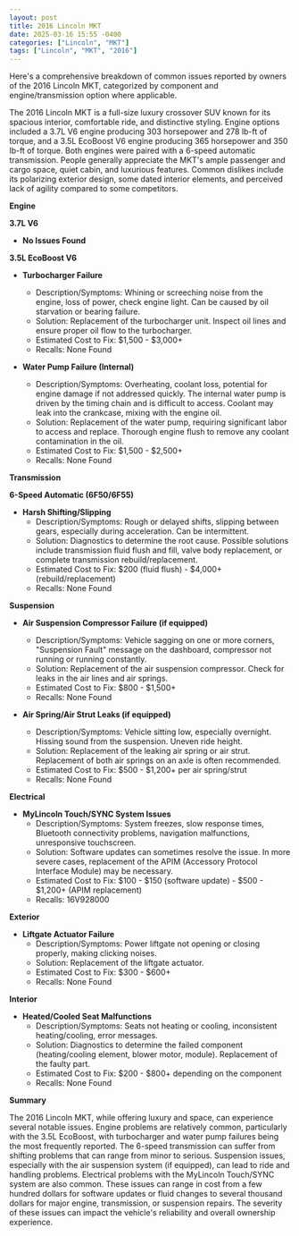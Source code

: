 ```yaml
---
layout: post
title: 2016 Lincoln MKT
date: 2025-03-16 15:55 -0400
categories: ["Lincoln", "MKT"]
tags: ["Lincoln", "MKT", "2016"]
---
```

Here's a comprehensive breakdown of common issues reported by owners of the 2016 Lincoln MKT, categorized by component and engine/transmission option where applicable.

The 2016 Lincoln MKT is a full-size luxury crossover SUV known for its spacious interior, comfortable ride, and distinctive styling. Engine options included a 3.7L V6 engine producing 303 horsepower and 278 lb-ft of torque, and a 3.5L EcoBoost V6 engine producing 365 horsepower and 350 lb-ft of torque. Both engines were paired with a 6-speed automatic transmission. People generally appreciate the MKT's ample passenger and cargo space, quiet cabin, and luxurious features. Common dislikes include its polarizing exterior design, some dated interior elements, and perceived lack of agility compared to some competitors.

**Engine**

**3.7L V6**
*   **No Issues Found**

**3.5L EcoBoost V6**

*   **Turbocharger Failure**
    *   Description/Symptoms: Whining or screeching noise from the engine, loss of power, check engine light. Can be caused by oil starvation or bearing failure.
    *   Solution: Replacement of the turbocharger unit. Inspect oil lines and ensure proper oil flow to the turbocharger.
    *   Estimated Cost to Fix: $1,500 - $3,000+
    *   Recalls: None Found

*   **Water Pump Failure (Internal)**
    *   Description/Symptoms: Overheating, coolant loss, potential for engine damage if not addressed quickly. The internal water pump is driven by the timing chain and is difficult to access. Coolant may leak into the crankcase, mixing with the engine oil.
    *   Solution: Replacement of the water pump, requiring significant labor to access and replace. Thorough engine flush to remove any coolant contamination in the oil.
    *   Estimated Cost to Fix: $1,500 - $2,500+
    *   Recalls: None Found

**Transmission**

**6-Speed Automatic (6F50/6F55)**

*   **Harsh Shifting/Slipping**
    *   Description/Symptoms: Rough or delayed shifts, slipping between gears, especially during acceleration. Can be intermittent.
    *   Solution: Diagnostics to determine the root cause. Possible solutions include transmission fluid flush and fill, valve body replacement, or complete transmission rebuild/replacement.
    *   Estimated Cost to Fix: $200 (fluid flush) - $4,000+ (rebuild/replacement)
    *   Recalls: None Found

**Suspension**

*   **Air Suspension Compressor Failure (if equipped)**
    *   Description/Symptoms: Vehicle sagging on one or more corners, "Suspension Fault" message on the dashboard, compressor not running or running constantly.
    *   Solution: Replacement of the air suspension compressor. Check for leaks in the air lines and air springs.
    *   Estimated Cost to Fix: $800 - $1,500+
    *   Recalls: None Found

*   **Air Spring/Air Strut Leaks (if equipped)**
    *   Description/Symptoms: Vehicle sitting low, especially overnight. Hissing sound from the suspension. Uneven ride height.
    *   Solution: Replacement of the leaking air spring or air strut. Replacement of both air springs on an axle is often recommended.
    *   Estimated Cost to Fix: $500 - $1,200+ per air spring/strut
    *   Recalls: None Found

**Electrical**

*   **MyLincoln Touch/SYNC System Issues**
    *   Description/Symptoms: System freezes, slow response times, Bluetooth connectivity problems, navigation malfunctions, unresponsive touchscreen.
    *   Solution: Software updates can sometimes resolve the issue. In more severe cases, replacement of the APIM (Accessory Protocol Interface Module) may be necessary.
    *   Estimated Cost to Fix: $100 - $150 (software update) - $500 - $1,200+ (APIM replacement)
    *   Recalls: 16V928000

**Exterior**

*   **Liftgate Actuator Failure**
    *   Description/Symptoms: Power liftgate not opening or closing properly, making clicking noises.
    *   Solution: Replacement of the liftgate actuator.
    *   Estimated Cost to Fix: $300 - $600+
    *   Recalls: None Found

**Interior**

*   **Heated/Cooled Seat Malfunctions**
    *   Description/Symptoms: Seats not heating or cooling, inconsistent heating/cooling, error messages.
    *   Solution: Diagnostics to determine the failed component (heating/cooling element, blower motor, module). Replacement of the faulty part.
    *   Estimated Cost to Fix: $200 - $800+ depending on the component
    *   Recalls: None Found

**Summary**

The 2016 Lincoln MKT, while offering luxury and space, can experience several notable issues. Engine problems are relatively common, particularly with the 3.5L EcoBoost, with turbocharger and water pump failures being the most frequently reported. The 6-speed transmission can suffer from shifting problems that can range from minor to serious. Suspension issues, especially with the air suspension system (if equipped), can lead to ride and handling problems. Electrical problems with the MyLincoln Touch/SYNC system are also common. These issues can range in cost from a few hundred dollars for software updates or fluid changes to several thousand dollars for major engine, transmission, or suspension repairs. The severity of these issues can impact the vehicle's reliability and overall ownership experience.

